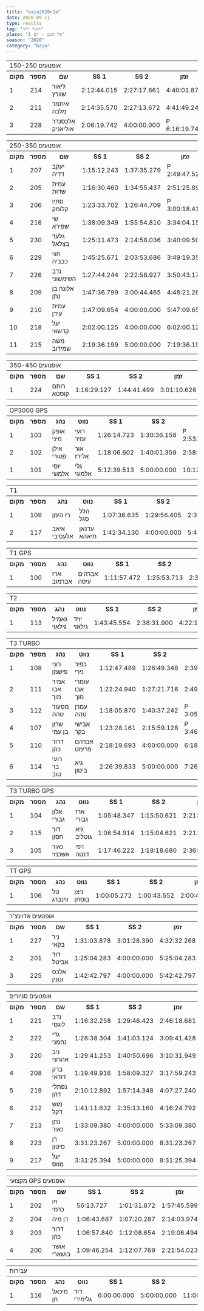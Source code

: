 ```yaml
---
title: "baja2020r1a"
date: 2020-09-11
type: results
tag: "ראלי רייד"
place: "אל הנגב - יום 1"
season: "2020"
category: "baja"
---
```

<table class="line_color">
    <tr>
        <td colspan="99" class="title_font">150-250 אופנועים</td>
    </tr>
    <tr class="rnkh_bkcolor">
        <th class="rnkh_font">מקום</th>
        <th class="rnkh_font">מספר</th>
        <th class="rnkh_font">שם</th>
        <th class="rnkh_font">SS 1</th>
        <th class="rnkh_font">SS 2</th>
        <th class="rnkh_font">זמן</th>
        <th class="rnkh_font">עונשין</th>
        <th class="rnkh_font">פער</th>
    </tr>
    <tr class="rnk_bkcolor OddRow">
        <td class="rnk_font">1</td>
        <td class="rnk_font">214</td>
        <td class="rnk_font">ליאור שוורץ</td>
        <td class="rnk_font">2:12:44.015</td>
        <td class="rnk_font">2:27:17.861</td>
        <td class="rnk_font">4:40:01.876</td>
        <td class="rnk_font">-</td>
        <td class="rnk_font">-</td>
    </tr>
    <tr class="rnk_bkcolor EvenRow">
        <td class="rnk_font">2</td>
        <td class="rnk_font">211</td>
        <td class="rnk_font">איתמר מלכה</td>
        <td class="rnk_font">2:14:35.570</td>
        <td class="rnk_font">2:27:13.672</td>
        <td class="rnk_font">4:41:49.242</td>
        <td class="rnk_font">-</td>
        <td class="rnk_font">1:47.366</td>
    </tr>
    <tr class="rnk_bkcolor OddRow">
        <td class="rnk_font">3</td>
        <td class="rnk_font">228</td>
        <td class="rnk_font">אלכסנדר אוליאניק</td>
        <td class="rnk_font">2:06:19.742</td>
        <td class="rnk_font">4:00:00.000</td>
        <td class="rnk_font penalty">P 6:16:19.742</td>
        <td class="rnk_font">10:00.000</td>
        <td class="rnk_font">1:36:17.866</td>
    </tr>
</table>
<table class="line_color">
    <tr>
        <td colspan="99" class="title_font">250-350 אופנועים</td>
    </tr>
    <tr class="rnkh_bkcolor">
        <th class="rnkh_font">מקום</th>
        <th class="rnkh_font">מספר</th>
        <th class="rnkh_font">שם</th>
        <th class="rnkh_font">SS 1</th>
        <th class="rnkh_font">SS 2</th>
        <th class="rnkh_font">זמן</th>
        <th class="rnkh_font">עונשין</th>
        <th class="rnkh_font">פער</th>
    </tr>
    <tr class="rnk_bkcolor EvenRow">
        <td class="rnk_font">1</td>
        <td class="rnk_font">207</td>
        <td class="rnk_font">יעקב דדיה</td>
        <td class="rnk_font">1:15:12.243</td>
        <td class="rnk_font">1:37:35.279</td>
        <td class="rnk_font penalty">P 2:49:47.522</td>
        <td class="rnk_font">-</td>
        <td class="rnk_font">-</td>
    </tr>
    <tr class="rnk_bkcolor OddRow">
        <td class="rnk_font">2</td>
        <td class="rnk_font">205</td>
        <td class="rnk_font">עמית שדות</td>
        <td class="rnk_font">1:16:30.460</td>
        <td class="rnk_font">1:34:55.437</td>
        <td class="rnk_font">2:51:25.897</td>
        <td class="rnk_font">-</td>
        <td class="rnk_font">1:38.375</td>
    </tr>
    <tr class="rnk_bkcolor EvenRow">
        <td class="rnk_font">3</td>
        <td class="rnk_font">206</td>
        <td class="rnk_font">סתיו קלומק</td>
        <td class="rnk_font">1:23:33.702</td>
        <td class="rnk_font">1:26:44.709</td>
        <td class="rnk_font penalty">P 3:00:18.411</td>
        <td class="rnk_font">10:00.000</td>
        <td class="rnk_font">10:30.889</td>
    </tr>
    <tr class="rnk_bkcolor OddRow">
        <td class="rnk_font">4</td>
        <td class="rnk_font">216</td>
        <td class="rnk_font">שי שפירא</td>
        <td class="rnk_font">1:38:09.349</td>
        <td class="rnk_font">1:55:54.810</td>
        <td class="rnk_font">3:34:04.159</td>
        <td class="rnk_font">-</td>
        <td class="rnk_font">44:16.637</td>
    </tr>
    <tr class="rnk_bkcolor EvenRow">
        <td class="rnk_font">5</td>
        <td class="rnk_font">230</td>
        <td class="rnk_font">גלעד בצלאל</td>
        <td class="rnk_font">1:25:11.473</td>
        <td class="rnk_font">2:14:58.036</td>
        <td class="rnk_font">3:40:09.509</td>
        <td class="rnk_font">-</td>
        <td class="rnk_font">50:21.987</td>
    </tr>
    <tr class="rnk_bkcolor OddRow">
        <td class="rnk_font">6</td>
        <td class="rnk_font">229</td>
        <td class="rnk_font">חגי כבביה</td>
        <td class="rnk_font">1:45:25.671</td>
        <td class="rnk_font">2:03:53.686</td>
        <td class="rnk_font">3:49:19.357</td>
        <td class="rnk_font">-</td>
        <td class="rnk_font">59:31.835</td>
    </tr>
    <tr class="rnk_bkcolor EvenRow">
        <td class="rnk_font">7</td>
        <td class="rnk_font">226</td>
        <td class="rnk_font">נדב השימשוני</td>
        <td class="rnk_font">1:27:44.244</td>
        <td class="rnk_font">2:22:58.927</td>
        <td class="rnk_font">3:50:43.171</td>
        <td class="rnk_font">-</td>
        <td class="rnk_font">1:00:55.649</td>
    </tr>
    <tr class="rnk_bkcolor OddRow">
        <td class="rnk_font">8</td>
        <td class="rnk_font">209</td>
        <td class="rnk_font">אלונה בן נתן</td>
        <td class="rnk_font">1:47:36.799</td>
        <td class="rnk_font">3:00:44.465</td>
        <td class="rnk_font">4:48:21.264</td>
        <td class="rnk_font">-</td>
        <td class="rnk_font">1:58:33.742</td>
    </tr>
    <tr class="rnk_bkcolor EvenRow">
        <td class="rnk_font">9</td>
        <td class="rnk_font">210</td>
        <td class="rnk_font">עמית עידן</td>
        <td class="rnk_font">1:47:09.654</td>
        <td class="rnk_font">4:00:00.000</td>
        <td class="rnk_font">5:47:09.654</td>
        <td class="rnk_font">-</td>
        <td class="rnk_font">2:57:22.132</td>
    </tr>
    <tr class="rnk_bkcolor OddRow">
        <td class="rnk_font">10</td>
        <td class="rnk_font">218</td>
        <td class="rnk_font">יעל קדשאי</td>
        <td class="rnk_font">2:02:00.125</td>
        <td class="rnk_font">4:00:00.000</td>
        <td class="rnk_font">6:02:00.125</td>
        <td class="rnk_font">-</td>
        <td class="rnk_font">3:12:12.603</td>
    </tr>
    <tr class="rnk_bkcolor EvenRow">
        <td class="rnk_font">11</td>
        <td class="rnk_font">215</td>
        <td class="rnk_font">משה שמידוב</td>
        <td class="rnk_font">2:19:36.199</td>
        <td class="rnk_font">5:00:00.000</td>
        <td class="rnk_font">7:19:36.199</td>
        <td class="rnk_font">-</td>
        <td class="rnk_font">4:29:48.677</td>
    </tr>
</table>
<table class="line_color">
    <tr>
        <td colspan="99" class="title_font">350-450 אופנועים</td>
    </tr>
    <tr class="rnkh_bkcolor">
        <th class="rnkh_font">מקום</th>
        <th class="rnkh_font">מספר</th>
        <th class="rnkh_font">שם</th>
        <th class="rnkh_font">SS 1</th>
        <th class="rnkh_font">SS 2</th>
        <th class="rnkh_font">זמן</th>
        <th class="rnkh_font">פער</th>
    </tr>
    <tr class="rnk_bkcolor OddRow">
        <td class="rnk_font">1</td>
        <td class="rnk_font">224</td>
        <td class="rnk_font">רותם קוסטא</td>
        <td class="rnk_font">1:16:29.127</td>
        <td class="rnk_font">1:44:41.499</td>
        <td class="rnk_font">3:01:10.626</td>
        <td class="rnk_font">-</td>
    </tr>
</table>
<table class="line_color">
    <tr>
        <td colspan="99" class="title_font">OP3000 GPS</td>
    </tr>
    <tr class="rnkh_bkcolor">
        <th class="rnkh_font">מקום</th>
        <th class="rnkh_font">מספר</th>
        <th class="rnkh_font">נהג</th>
        <th class="rnkh_font">נווט</th>
        <th class="rnkh_font">SS 1</th>
        <th class="rnkh_font">SS 2</th>
        <th class="rnkh_font">זמן</th>
        <th class="rnkh_font">עונשין</th>
        <th class="rnkh_font">פער</th>
    </tr>
    <tr class="rnk_bkcolor OddRow">
        <td class="rnk_font">1</td>
        <td class="rnk_font">103</td>
        <td class="rnk_font">אופק מיני</td>
        <td class="rnk_font">רועי זמיר</td>
        <td class="rnk_font">1:26:14.723</td>
        <td class="rnk_font">1:30:36.158</td>
        <td class="rnk_font penalty">P 2:53:50.881</td>
        <td class="rnk_font">-</td>
        <td class="rnk_font">-</td>
    </tr>
    <tr class="rnk_bkcolor EvenRow">
        <td class="rnk_font">2</td>
        <td class="rnk_font">102</td>
        <td class="rnk_font">אילן פטורי</td>
        <td class="rnk_font">אור אלירז</td>
        <td class="rnk_font">1:18:06.602</td>
        <td class="rnk_font">1:40:01.359</td>
        <td class="rnk_font">2:58:07.961</td>
        <td class="rnk_font">-</td>
        <td class="rnk_font">4:17.080</td>
    </tr>
    <tr class="rnk_bkcolor EvenRow">
        <td class="rnk_font">1</td>
        <td class="rnk_font">101</td>
        <td class="rnk_font">יוסי אלמוגי</td>
        <td class="rnk_font">גלי אלמוגי</td>
        <td class="rnk_font">5:12:39.513</td>
        <td class="rnk_font">5:00:00.000</td>
        <td class="rnk_font">10:12:39.513</td>
        <td class="rnk_font">-</td>
        <td class="rnk_font">8:14:53.914</td>
    </tr>
</table>
<table class="line_color">
    <tr>
        <td colspan="99" class="title_font">T1</td>
    </tr>
    <tr class="rnkh_bkcolor">
        <th class="rnkh_font">מקום</th>
        <th class="rnkh_font">מספר</th>
        <th class="rnkh_font">נהג</th>
        <th class="rnkh_font">נווט</th>
        <th class="rnkh_font">SS 1</th>
        <th class="rnkh_font">SS 2</th>
        <th class="rnkh_font">זמן</th>
        <th class="rnkh_font">פער</th>
    </tr>
    <tr class="rnk_bkcolor OddRow">
        <td class="rnk_font">1</td>
        <td class="rnk_font">109</td>
        <td class="rnk_font">רז הימן</td>
        <td class="rnk_font">הלל סגל</td>
        <td class="rnk_font">1:07:36.635</td>
        <td class="rnk_font">1:29:56.405</td>
        <td class="rnk_font">2:37:33.040</td>
        <td class="rnk_font">-</td>
    </tr>
    <tr class="rnk_bkcolor EvenRow">
        <td class="rnk_font">2</td>
        <td class="rnk_font">117</td>
        <td class="rnk_font">איאב אלעסיבי</td>
        <td class="rnk_font">עדנאן תיאהא</td>
        <td class="rnk_font">1:42:34.130</td>
        <td class="rnk_font">4:00:00.000</td>
        <td class="rnk_font">5:42:34.130</td>
        <td class="rnk_font">3:05:01.090</td>
    </tr>
</table>
<table class="line_color">
    <tr>
        <td colspan="99" class="title_font">T1 GPS</td>
    </tr>
    <tr class="rnkh_bkcolor">
        <th class="rnkh_font">מקום</th>
        <th class="rnkh_font">מספר</th>
        <th class="rnkh_font">נהג</th>
        <th class="rnkh_font">נווט</th>
        <th class="rnkh_font">SS 1</th>
        <th class="rnkh_font">SS 2</th>
        <th class="rnkh_font">זמן</th>
        <th class="rnkh_font">פער</th>
    </tr>
    <tr class="rnk_bkcolor OddRow">
        <td class="rnk_font">1</td>
        <td class="rnk_font">100</td>
        <td class="rnk_font">ארז אברמוב</td>
        <td class="rnk_font">אברהים עיסה</td>
        <td class="rnk_font">1:11:57.472</td>
        <td class="rnk_font">1:25:53.713</td>
        <td class="rnk_font">2:37:51.185</td>
        <td class="rnk_font">-</td>
    </tr>
</table>
<table class="line_color">
    <tr>
        <td colspan="99" class="title_font">T2</td>
    </tr>
    <tr class="rnkh_bkcolor">
        <th class="rnkh_font">מקום</th>
        <th class="rnkh_font">מספר</th>
        <th class="rnkh_font">נהג</th>
        <th class="rnkh_font">נווט</th>
        <th class="rnkh_font">SS 1</th>
        <th class="rnkh_font">SS 2</th>
        <th class="rnkh_font">זמן</th>
        <th class="rnkh_font">פער</th>
    </tr>
    <tr class="rnk_bkcolor EvenRow">
        <td class="rnk_font">1</td>
        <td class="rnk_font">113</td>
        <td class="rnk_font">גאמיל גילאוי</td>
        <td class="rnk_font">יזיד גילאוי</td>
        <td class="rnk_font">1:43:45.554</td>
        <td class="rnk_font">2:38:31.900</td>
        <td class="rnk_font">4:22:17.454</td>
        <td class="rnk_font">-</td>
    </tr>
</table>
<table class="line_color">
    <tr>
        <td colspan="99" class="title_font">T3 TURBO</td>
    </tr>
    <tr class="rnkh_bkcolor">
        <th class="rnkh_font">מקום</th>
        <th class="rnkh_font">מספר</th>
        <th class="rnkh_font">נהג</th>
        <th class="rnkh_font">נווט</th>
        <th class="rnkh_font">SS 1</th>
        <th class="rnkh_font">SS 2</th>
        <th class="rnkh_font">זמן</th>
        <th class="rnkh_font">עונשין</th>
        <th class="rnkh_font">פער</th>
    </tr>
    <tr class="rnk_bkcolor OddRow">
        <td class="rnk_font">1</td>
        <td class="rnk_font">108</td>
        <td class="rnk_font">רוני פישמן</td>
        <td class="rnk_font">כפיר נירי</td>
        <td class="rnk_font">1:12:47.489</td>
        <td class="rnk_font">1:26:49.348</td>
        <td class="rnk_font">2:39:36.837</td>
        <td class="rnk_font">-</td>
        <td class="rnk_font">-</td>
    </tr>
    <tr class="rnk_bkcolor EvenRow">
        <td class="rnk_font">2</td>
        <td class="rnk_font">111</td>
        <td class="rnk_font">אמיר אבו מוך</td>
        <td class="rnk_font">עומרי אבו מוך</td>
        <td class="rnk_font">1:22:24.940</td>
        <td class="rnk_font">1:27:21.716</td>
        <td class="rnk_font">2:49:46.656</td>
        <td class="rnk_font">-</td>
        <td class="rnk_font">10:09.819</td>
    </tr>
    <tr class="rnk_bkcolor OddRow">
        <td class="rnk_font">3</td>
        <td class="rnk_font">112</td>
        <td class="rnk_font">מסעוד טהה</td>
        <td class="rnk_font">עמרן טהה</td>
        <td class="rnk_font">1:18:05.870</td>
        <td class="rnk_font">1:40:37.242</td>
        <td class="rnk_font penalty">P 3:05:43.112</td>
        <td class="rnk_font">7:00.000</td>
        <td class="rnk_font">26:06.275</td>
    </tr>
    <tr class="rnk_bkcolor EvenRow">
        <td class="rnk_font">4</td>
        <td class="rnk_font">107</td>
        <td class="rnk_font">שרון בן עמי</td>
        <td class="rnk_font">אבישי בקר</td>
        <td class="rnk_font">1:23:28.161</td>
        <td class="rnk_font">2:15:59.128</td>
        <td class="rnk_font penalty">P 3:46:27.289</td>
        <td class="rnk_font">7:00.000</td>
        <td class="rnk_font">1:06:50.452</td>
    </tr>
    <tr class="rnk_bkcolor OddRow">
        <td class="rnk_font">5</td>
        <td class="rnk_font">110</td>
        <td class="rnk_font">דרור כהן</td>
        <td class="rnk_font">אברהם פרימט</td>
        <td class="rnk_font">2:18:19.693</td>
        <td class="rnk_font">4:00:00.000</td>
        <td class="rnk_font">6:18:19.693</td>
        <td class="rnk_font">-</td>
        <td class="rnk_font">3:38:42.856</td>
    </tr>
    <tr class="rnk_bkcolor EvenRow">
        <td class="rnk_font">6</td>
        <td class="rnk_font">114</td>
        <td class="rnk_font">רועי בר טוב</td>
        <td class="rnk_font">גיא ביטון</td>
        <td class="rnk_font">2:26:39.833</td>
        <td class="rnk_font">5:00:00.000</td>
        <td class="rnk_font">7:26:39.833</td>
        <td class="rnk_font">-</td>
        <td class="rnk_font">4:47:02.996</td>
    </tr>
</table>
<table class="line_color">
    <tr>
        <td colspan="99" class="title_font">T3 TURBO GPS</td>
    </tr>
    <tr class="rnkh_bkcolor">
        <th class="rnkh_font">מקום</th>
        <th class="rnkh_font">מספר</th>
        <th class="rnkh_font">נהג</th>
        <th class="rnkh_font">נווט</th>
        <th class="rnkh_font">SS 1</th>
        <th class="rnkh_font">SS 2</th>
        <th class="rnkh_font">זמן</th>
        <th class="rnkh_font">פער</th>
    </tr>
    <tr class="rnk_bkcolor OddRow">
        <td class="rnk_font">1</td>
        <td class="rnk_font">104</td>
        <td class="rnk_font">אלון גבורי</td>
        <td class="rnk_font">ארז גבורי</td>
        <td class="rnk_font">1:05:48.347</td>
        <td class="rnk_font">1:15:50.621</td>
        <td class="rnk_font">2:21:38.968</td>
        <td class="rnk_font">-</td>
    </tr>
    <tr class="rnk_bkcolor EvenRow">
        <td class="rnk_font">2</td>
        <td class="rnk_font">115</td>
        <td class="rnk_font">דור חסון</td>
        <td class="rnk_font">גיא גוטליב</td>
        <td class="rnk_font">1:06:54.914</td>
        <td class="rnk_font">1:15:04.621</td>
        <td class="rnk_font">2:21:59.535</td>
        <td class="rnk_font">20.567</td>
    </tr>
    <tr class="rnk_bkcolor OddRow">
        <td class="rnk_font">3</td>
        <td class="rnk_font">105</td>
        <td class="rnk_font">נאור אשכנזי</td>
        <td class="rnk_font">רפי דנטה</td>
        <td class="rnk_font">1:17:46.222</td>
        <td class="rnk_font">1:18:18.680</td>
        <td class="rnk_font">2:36:04.902</td>
        <td class="rnk_font">14:25.934</td>
    </tr>
</table>
<table class="line_color">
    <tr>
        <td colspan="99" class="title_font">TT GPS</td>
    </tr>
    <tr class="rnkh_bkcolor">
        <th class="rnkh_font">מקום</th>
        <th class="rnkh_font">מספר</th>
        <th class="rnkh_font">נהג</th>
        <th class="rnkh_font">נווט</th>
        <th class="rnkh_font">SS 1</th>
        <th class="rnkh_font">SS 2</th>
        <th class="rnkh_font">זמן</th>
        <th class="rnkh_font">פער</th>
    </tr>
    <tr class="rnk_bkcolor EvenRow">
        <td class="rnk_font">1</td>
        <td class="rnk_font">106</td>
        <td class="rnk_font">טל ווינברג</td>
        <td class="rnk_font">ניצן בוסתן</td>
        <td class="rnk_font">1:00:05.272</td>
        <td class="rnk_font">1:00:43.552</td>
        <td class="rnk_font">2:00:48.824</td>
        <td class="rnk_font">-</td>
    </tr>
</table>
<table class="line_color">
    <tr>
        <td colspan="99" class="title_font">אופנועים אדוונצ'ר</td>
    </tr>
    <tr class="rnkh_bkcolor">
        <th class="rnkh_font">מקום</th>
        <th class="rnkh_font">מספר</th>
        <th class="rnkh_font">שם</th>
        <th class="rnkh_font">SS 1</th>
        <th class="rnkh_font">SS 2</th>
        <th class="rnkh_font">זמן</th>
        <th class="rnkh_font">פער</th>
    </tr>
    <tr class="rnk_bkcolor OddRow">
        <td class="rnk_font">1</td>
        <td class="rnk_font">227</td>
        <td class="rnk_font">ניר בקאי</td>
        <td class="rnk_font">1:31:03.878</td>
        <td class="rnk_font">3:01:28.390</td>
        <td class="rnk_font">4:32:32.268</td>
        <td class="rnk_font">-</td>
    </tr>
    <tr class="rnk_bkcolor EvenRow">
        <td class="rnk_font">2</td>
        <td class="rnk_font">201</td>
        <td class="rnk_font">דוד אביטל</td>
        <td class="rnk_font">1:25:04.283</td>
        <td class="rnk_font">4:00:00.000</td>
        <td class="rnk_font">5:25:04.283</td>
        <td class="rnk_font">52:32.015</td>
    </tr>
    <tr class="rnk_bkcolor OddRow">
        <td class="rnk_font">3</td>
        <td class="rnk_font">225</td>
        <td class="rnk_font">אלכס וטנין</td>
        <td class="rnk_font">1:42:42.797</td>
        <td class="rnk_font">4:00:00.000</td>
        <td class="rnk_font">5:42:42.797</td>
        <td class="rnk_font">1:10:10.529</td>
    </tr>
</table>
<table class="line_color">
    <tr>
        <td colspan="99" class="title_font">אופנועים סניורים</td>
    </tr>
    <tr class="rnkh_bkcolor">
        <th class="rnkh_font">מקום</th>
        <th class="rnkh_font">מספר</th>
        <th class="rnkh_font">שם</th>
        <th class="rnkh_font">SS 1</th>
        <th class="rnkh_font">SS 2</th>
        <th class="rnkh_font">זמן</th>
        <th class="rnkh_font">פער</th>
    </tr>
    <tr class="rnk_bkcolor EvenRow">
        <td class="rnk_font">1</td>
        <td class="rnk_font">221</td>
        <td class="rnk_font">נדב לוגסי</td>
        <td class="rnk_font">1:16:32.258</td>
        <td class="rnk_font">1:29:46.423</td>
        <td class="rnk_font">2:46:18.681</td>
        <td class="rnk_font">-</td>
    </tr>
    <tr class="rnk_bkcolor OddRow">
        <td class="rnk_font">2</td>
        <td class="rnk_font">222</td>
        <td class="rnk_font">גדי נחמני</td>
        <td class="rnk_font">1:28:38.304</td>
        <td class="rnk_font">1:41:03.124</td>
        <td class="rnk_font">3:09:41.428</td>
        <td class="rnk_font">23:22.747</td>
    </tr>
    <tr class="rnk_bkcolor EvenRow">
        <td class="rnk_font">3</td>
        <td class="rnk_font">220</td>
        <td class="rnk_font">ניב אהרוני</td>
        <td class="rnk_font">1:29:41.253</td>
        <td class="rnk_font">1:40:50.696</td>
        <td class="rnk_font">3:10:31.949</td>
        <td class="rnk_font">24:13.268</td>
    </tr>
    <tr class="rnk_bkcolor OddRow">
        <td class="rnk_font">4</td>
        <td class="rnk_font">208</td>
        <td class="rnk_font">ברק דודאי</td>
        <td class="rnk_font">1:19:49.916</td>
        <td class="rnk_font">1:58:09.327</td>
        <td class="rnk_font">3:17:59.243</td>
        <td class="rnk_font">31:40.562</td>
    </tr>
    <tr class="rnk_bkcolor EvenRow">
        <td class="rnk_font">5</td>
        <td class="rnk_font">219</td>
        <td class="rnk_font">נפתלי דהן</td>
        <td class="rnk_font">2:10:12.892</td>
        <td class="rnk_font">1:57:14.348</td>
        <td class="rnk_font">4:07:27.240</td>
        <td class="rnk_font">1:21:08.559</td>
    </tr>
    <tr class="rnk_bkcolor OddRow">
        <td class="rnk_font">6</td>
        <td class="rnk_font">212</td>
        <td class="rnk_font">מוש דקל</td>
        <td class="rnk_font">1:41:11.632</td>
        <td class="rnk_font">2:35:13.160</td>
        <td class="rnk_font">4:16:24.792</td>
        <td class="rnk_font">1:30:06.111</td>
    </tr>
    <tr class="rnk_bkcolor EvenRow">
        <td class="rnk_font">7</td>
        <td class="rnk_font">213</td>
        <td class="rnk_font">נתן נאור</td>
        <td class="rnk_font">1:33:09.380</td>
        <td class="rnk_font">4:00:00.000</td>
        <td class="rnk_font">5:33:09.380</td>
        <td class="rnk_font">2:46:50.699</td>
    </tr>
    <tr class="rnk_bkcolor OddRow">
        <td class="rnk_font">8</td>
        <td class="rnk_font">223</td>
        <td class="rnk_font">רן סיטון</td>
        <td class="rnk_font">3:31:23.267</td>
        <td class="rnk_font">5:00:00.000</td>
        <td class="rnk_font">8:31:23.267</td>
        <td class="rnk_font">5:45:04.586</td>
    </tr>
    <tr class="rnk_bkcolor EvenRow">
        <td class="rnk_font">9</td>
        <td class="rnk_font">217</td>
        <td class="rnk_font">יעל מוזס</td>
        <td class="rnk_font">3:31:25.394</td>
        <td class="rnk_font">5:00:00.000</td>
        <td class="rnk_font">8:31:25.394</td>
        <td class="rnk_font">5:45:06.713</td>
    </tr>
</table>
<table class="line_color">
    <tr>
        <td colspan="99" class="title_font">מקצועי GPS אופנועים</td>
    </tr>
    <tr class="rnkh_bkcolor">
        <th class="rnkh_font">מקום</th>
        <th class="rnkh_font">מספר</th>
        <th class="rnkh_font">שם</th>
        <th class="rnkh_font">SS 1</th>
        <th class="rnkh_font">SS 2</th>
        <th class="rnkh_font">זמן</th>
        <th class="rnkh_font">פער</th>
    </tr>
    <tr class="rnk_bkcolor OddRow">
        <td class="rnk_font">1</td>
        <td class="rnk_font">202</td>
        <td class="rnk_font">זיו כרמי</td>
        <td class="rnk_font">56:13.727</td>
        <td class="rnk_font">1:01:31.872</td>
        <td class="rnk_font">1:57:45.599</td>
        <td class="rnk_font">-</td>
    </tr>
    <tr class="rnk_bkcolor EvenRow">
        <td class="rnk_font">2</td>
        <td class="rnk_font">204</td>
        <td class="rnk_font">דן מיה</td>
        <td class="rnk_font">1:06:43.687</td>
        <td class="rnk_font">1:07:20.287</td>
        <td class="rnk_font">2:14:03.974</td>
        <td class="rnk_font">16:18.375</td>
    </tr>
    <tr class="rnk_bkcolor OddRow">
        <td class="rnk_font">3</td>
        <td class="rnk_font">203</td>
        <td class="rnk_font">דרור כהן</td>
        <td class="rnk_font">1:06:57.840</td>
        <td class="rnk_font">1:12:08.654</td>
        <td class="rnk_font">2:19:06.494</td>
        <td class="rnk_font">21:20.895</td>
    </tr>
    <tr class="rnk_bkcolor EvenRow">
        <td class="rnk_font">4</td>
        <td class="rnk_font">200</td>
        <td class="rnk_font">אושר בושארי</td>
        <td class="rnk_font">1:09:46.254</td>
        <td class="rnk_font">1:12:07.769</td>
        <td class="rnk_font">2:21:54.023</td>
        <td class="rnk_font">24:08.424</td>
    </tr>
</table>
<table class="line_color">
    <tr>
        <td colspan="99" class="title_font">עבירות</td>
    </tr>
    <tr class="rnkh_bkcolor">
        <th class="rnkh_font">מקום</th>
        <th class="rnkh_font">מספר</th>
        <th class="rnkh_font">נהג</th>
        <th class="rnkh_font">נווט</th>
        <th class="rnkh_font">SS 1</th>
        <th class="rnkh_font">SS 2</th>
        <th class="rnkh_font">זמן</th>
        <th class="rnkh_font">פער</th>
    </tr>
    <tr class="rnk_bkcolor OddRow">
        <td class="rnk_font">1</td>
        <td class="rnk_font">116</td>
        <td class="rnk_font">מיכאל חן</td>
        <td class="rnk_font">דוד גלימידי</td>
        <td class="rnk_font">6:00:00.000</td>
        <td class="rnk_font">5:00:00.000</td>
        <td class="rnk_font">11:00:00.000</td>
        <td class="rnk_font">-</td>
    </tr>
</table>
